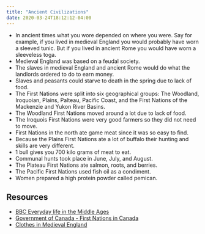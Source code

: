 ```yaml
---
title: "Ancient Civilizations"
date: 2020-03-24T18:12:12-04:00
---
```


* In ancient times what you wore depended on where you were. Say for example, if you lived in medieval England you would probably have worn a sleeved tunic. But if you lived in ancient Rome you would have worn a sleeveless toga.
* Medieval England was based on a feudal society. 
* The slaves in medieval England and ancient Rome would do what the landlords ordered to do to earn money.
* Slaves and peasants could starve to death in the spring due to lack of food.
* The First Nations were split into six geographical groups: The Woodland, Iroquoian, Plains, Palteau, Pacific Coast, and the First Nations of the Mackenzie and Yukon River Basins.
* The Woodland First Nations moved around a lot due to lack of food.
* The Iroquois First Nations were very good farmers so they did not need to move.
* First Nations in the north ate game meat since it was so easy to find.
* Because the Plains First Nations ate a lot of buffalo their hunting and skills are very different.
* 1 bull gives you 700 kilo grams of meat to eat.
* Communal hunts took place in June, July, and August.
* The Plateau First Nations ate salmon, roots, and berries.
* The Pacific First Nations used fish oil as a condiment.
* Women prepared a high protein powder called pemican.

## Resources
* [BBC Everyday life in the Middle Ages](https://www.bbc.co.uk/bitesize/guides/zm4mn39/revision/6)
* [Government of Canada - First Nations in Canada](https://www.rcaanc-cirnac.gc.ca/eng/1307460755710/1536862806124)
* [Clothes in Medieval England](https://www.ancient.eu/article/1248/clothes-in-medieval-england/)

